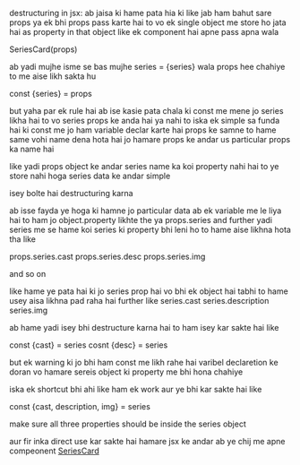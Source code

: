 destructuring in jsx:
ab jaisa ki hame pata hia ki like jab ham bahut sare props ya ek bhi props pass karte hai to vo ek single object me store ho jata hai as property in that object 
like ek component hai apne pass apna wala 

SeriesCard(props)

ab yadi mujhe isme se bas mujhe series = {series} wala props hee chahiye to me aise likh sakta hu 

const {series} = props

but yaha par ek rule hai ab ise kasie pata chala ki const me mene jo series likha hai to vo series props ke anda hai ya nahi to iska ek simple sa funda hai ki const me jo ham variable declar karte hai props ke samne to hame same vohi name dena hota hai jo hamare props ke andar us particular props ka name hai 

like yadi props object ke andar series name ka koi property nahi hai to ye store nahi hoga series data ke andar simple

isey bolte hai destructuring karna 

ab isse fayda ye hoga ki hamne jo particular data ab ek variable me le liya hai to ham jo object.property likhte the ya props.series and further yadi series me se hame koi series ki property bhi leni ho to  hame aise likhna hota tha like

props.series.cast
props.series.desc
props.series.img

and so on 

like hame ye pata hai ki jo series prop hai vo bhi ek object hai tabhi to hame usey aisa likhna pad raha hai further like
series.cast 
series.description 
series.img

ab hame yadi isey bhi destructure karna hai to ham isey kar sakte hai like 

const {cast} = series
cosnt {desc} = series

but ek warning ki jo bhi ham const me likh rahe hai varibel declaretion ke doran vo hamare sereis object ki property me bhi hona chahiye 

iska ek shortcut bhi ahi like ham ek work aur ye bhi kar sakte hai like

const {cast, description, img} = series 

make sure all three properties should be inside the series object 

aur fir inka direct use kar sakte hai hamare jsx ke andar ab ye chij me apne compeonent [SeriesCard](../../components/SeriesCard.jsx)
